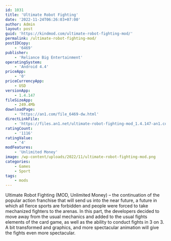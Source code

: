 ```yaml
---
id: 1031
title: 'Ultimate Robot Fighting'
date: '2022-11-24T06:26:03+07:00'
author: Admin
layout: post
guid: 'https://kindmod.com/ultimate-robot-fighting-mod/'
permalink: /ultimate-robot-fighting-mod/
postIDCopy:
    - '6469'
publisher:
    - 'Reliance Big Entertainment'
operatingSystem:
    - 'Android 4.4'
priceApp:
    - '0'
priceCurrencyApp:
    - USD
versionApp:
    - 1.4.147
fileSizeApp:
    - 249.4Mb
downloadPage:
    - 'https://an1.com/file_6469-dw.html'
directLinkFile:
    - 'https://files.an1.net/ultimate-robot-fighting-mod_1.4.147-an1.com.apk'
ratingCount:
    - '1116'
ratingValue:
    - '4'
modFeatures:
    - 'Unlimited Money'
image: /wp-content/uploads/2022/11/ultimate-robot-fighting-mod.png
categories:
    - Games
    - Sport
tags:
    - mods
---
```


Ultimate Robot Fighting (MOD, Unlimited Money) – the continuation of the popular action franchise that will send us into the near future, a future in which all fierce sports are forbidden and people were forced to take mechanized fighters to the arenas. In this part, the developers decided to move away from the usual mechanics and added to the usual fights elements of the card game, as well as the ability to conduct fights in 3 on 3. A bit transformed and graphics, and more spectacular animation will give the fights even more spectacular.